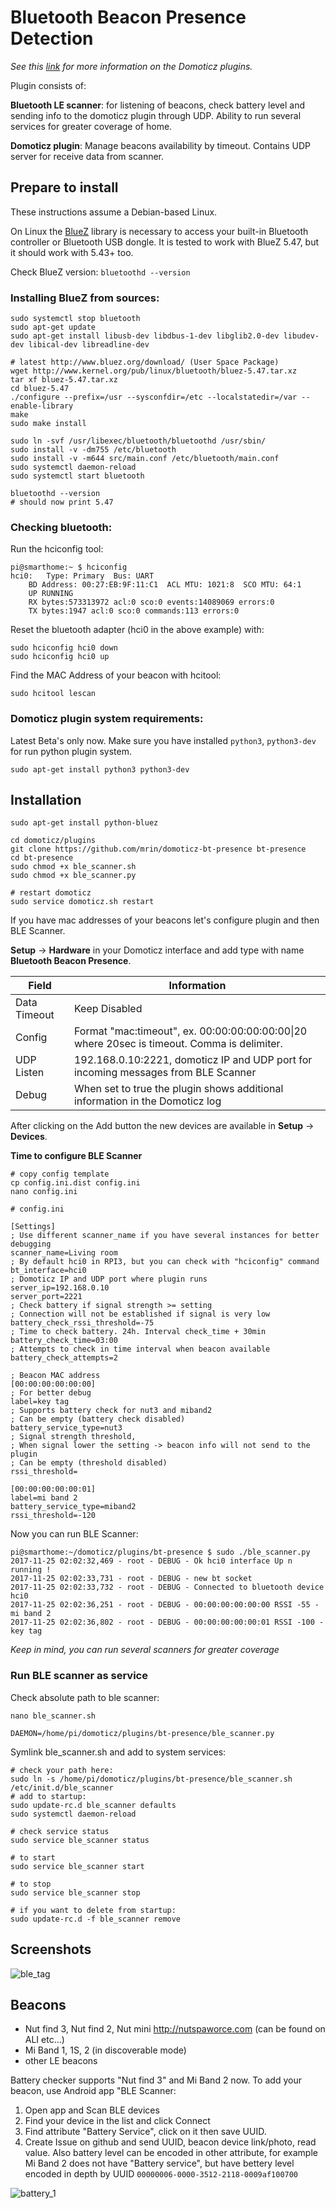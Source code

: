 # Bluetooth Beacon Presence Detection

*See this [link](https://www.domoticz.com/wiki/Using_Python_plugins) for more information on the Domoticz plugins.*

Plugin consists of:

**Bluetooth LE scanner**: for listening of beacons, check battery level and sending info to the domoticz plugin through UDP. 
Ability to run several services for greater coverage of home.

**Domoticz plugin**: Manage beacons availability by timeout. Contains UDP server for receive data from scanner.

## Prepare to install

These instructions assume a Debian-based Linux.

On Linux the [BlueZ](http://www.bluez.org/download/) library is necessary to access your built-in Bluetooth controller or Bluetooth USB dongle.
It is tested to work with BlueZ 5.47, but it should work with 5.43+ too.

Check BlueZ version: ```bluetoothd --version```

### Installing BlueZ from sources:

```
sudo systemctl stop bluetooth
sudo apt-get update
sudo apt-get install libusb-dev libdbus-1-dev libglib2.0-dev libudev-dev libical-dev libreadline-dev

# latest http://www.bluez.org/download/ (User Space Package)
wget http://www.kernel.org/pub/linux/bluetooth/bluez-5.47.tar.xz
tar xf bluez-5.47.tar.xz
cd bluez-5.47
./configure --prefix=/usr --sysconfdir=/etc --localstatedir=/var --enable-library
make
sudo make install

sudo ln -svf /usr/libexec/bluetooth/bluetoothd /usr/sbin/
sudo install -v -dm755 /etc/bluetooth
sudo install -v -m644 src/main.conf /etc/bluetooth/main.conf
sudo systemctl daemon-reload
sudo systemctl start bluetooth

bluetoothd --version 
# should now print 5.47
```

### Checking bluetooth:

Run the hciconfig tool:
```
pi@smarthome:~ $ hciconfig
hci0:	Type: Primary  Bus: UART
	BD Address: 00:27:EB:9F:11:C1  ACL MTU: 1021:8  SCO MTU: 64:1
	UP RUNNING 
	RX bytes:573313972 acl:0 sco:0 events:14089069 errors:0
	TX bytes:1947 acl:0 sco:0 commands:113 errors:0
```

Reset the bluetooth adapter (hci0 in the above example) with:
```
sudo hciconfig hci0 down
sudo hciconfig hci0 up
```

Find the MAC Address of your beacon with hcitool:
```
sudo hcitool lescan
```

### Domoticz plugin system requirements:

Latest Beta's only now. Make sure you have installed ```python3```, ```python3-dev``` for run python plugin system.

```sudo apt-get install python3 python3-dev```

## Installation

```
sudo apt-get install python-bluez

cd domoticz/plugins
git clone https://github.com/mrin/domoticz-bt-presence bt-presence
cd bt-presence
sudo chmod +x ble_scanner.sh
sudo chmod +x ble_scanner.py

# restart domoticz
sudo service domoticz.sh restart
```

If you have mac addresses of your beacons let's configure plugin and then BLE Scanner.
 
**Setup** -> **Hardware** in your Domoticz interface and add type with name **Bluetooth Beacon Presence**.

| Field | Information|
| ----- | ---------- |
| Data Timeout | Keep Disabled |
| Config | Format "mac:timeout", ex. 00:00:00:00:00:00&#124;20 where 20sec is timeout. Comma is delimiter.|
| UDP Listen | 192.168.0.10:2221, domoticz IP and UDP port for incoming messages from BLE Scanner |
| Debug | When set to true the plugin shows additional information in the Domoticz log |
 
 After clicking on the Add button the new devices are available in **Setup** -> **Devices**.
 
 **Time to configure BLE Scanner**
 
```
# copy config template
cp config.ini.dist config.ini
nano config.ini

# config.ini

[Settings]
; Use different scanner_name if you have several instances for better debugging
scanner_name=Living room
; By default hci0 in RPI3, but you can check with "hciconfig" command
bt_interface=hci0
; Domoticz IP and UDP port where plugin runs
server_ip=192.168.0.10
server_port=2221
; Check battery if signal strength >= setting
; Connection will not be established if signal is very low
battery_check_rssi_threshold=-75
; Time to check battery. 24h. Interval check_time + 30min
battery_check_time=03:00
; Attempts to check in time interval when beacon available
battery_check_attempts=2

; Beacon MAC address
[00:00:00:00:00:00]
; For better debug
label=key tag
; Supports battery check for nut3 and miband2
; Can be empty (battery check disabled)
battery_service_type=nut3
; Signal strength threshold,
; When signal lower the setting -> beacon info will not send to the plugin
; Can be empty (threshold disabled)
rssi_threshold=

[00:00:00:00:00:01]
label=mi band 2
battery_service_type=miband2
rssi_threshold=-120
```

Now you can run BLE Scanner:
```
pi@smarthome:~/domoticz/plugins/bt-presence $ sudo ./ble_scanner.py
2017-11-25 02:02:32,469 - root - DEBUG - Ok hci0 interface Up n running !
2017-11-25 02:02:33,731 - root - DEBUG - new bt socket
2017-11-25 02:02:33,732 - root - DEBUG - Connected to bluetooth device hci0
2017-11-25 02:02:36,251 - root - DEBUG - 00:00:00:00:00:00 RSSI -55 - mi band 2
2017-11-25 02:02:36,802 - root - DEBUG - 00:00:00:00:00:01 RSSI -100 - key tag
```

*Keep in mind, you can run several scanners for greater coverage*


### Run BLE scanner as service

Check absolute path to ble scanner:
```
nano ble_scanner.sh

DAEMON=/home/pi/domoticz/plugins/bt-presence/ble_scanner.py
```

Symlink ble_scanner.sh and add to system services:

```
# check your path here:
sudo ln -s /home/pi/domoticz/plugins/bt-presence/ble_scanner.sh /etc/init.d/ble_scanner
# add to startup:
sudo update-rc.d ble_scanner defaults
sudo systemctl daemon-reload

# check service status
sudo service ble_scanner status

# to start
sudo service ble_scanner start

# to stop
sudo service ble_scanner stop

# if you want to delete from startup:
sudo update-rc.d -f ble_scanner remove
```

## Screenshots

![ble_tag](https://user-images.githubusercontent.com/93999/33228134-fa826958-d1c4-11e7-846b-690ceee87825.png)


## Beacons

- Nut find 3, Nut find 2, Nut mini
http://nutspaworce.com (can be found on ALI etc...)
- Mi Band 1, 1S, 2 (in discoverable mode)
- other LE beacons

Battery checker supports "Nut find 3" and Mi Band 2 now. 
To add your beacon, use Android app "BLE Scanner:
1. Open app and Scan BLE devices
2. Find your device in the list and click Connect
3. Find attribute "Battery Service", click on it then save UUID.
4. Create Issue on github and send UUID, beacon device link/photo, read value.
Also battery level can be encoded in other attribute, for example Mi Band 2 does not have "Battery service", 
but have bettery level encoded in depth by UUID ```00000006-0000-3512-2118-0009af100700```


![battery_1](https://user-images.githubusercontent.com/93999/33228575-aae2e070-d1cf-11e7-9adc-989b8e3494d3.png)
